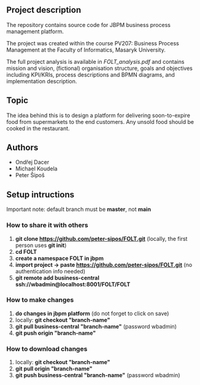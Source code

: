 ## Project description

The repository contains source code for JBPM business process management platform.

The project was created within the course PV207: Business Process Management at the Faculty of Informatics, Masaryk University. 

The full project analysis is available in *FOLT_analysis.pdf* and contains mission and vision, (fictional) organisation structure, goals and objectives including KPI/KRIs, process descriptions and BPMN diagrams, and implementation description.   

## Topic

The idea behind this is to design a platform for delivering soon-to-expire food from supermarkets to the end customers. Any unsold food should be cooked in the restaurant. 

## Authors

- Ondřej Dacer
- Michael Koudela
- Peter Šípoš

## Setup intructions
Important note: default branch must be **master**, not **main**

### How to share it with others
1. **git clone https://github.com/peter-sipos/FOLT.git** (locally, the first person uses **git init**)
2. **cd FOLT**
3. **create a namespace FOLT in jbpm**
4. **import project -> paste https://github.com/peter-sipos/FOLT.git** (no authentication info needed)
5. **git remote add business-central ssh://wbadmin@localhost:8001/FOLT/FOLT**

### How to make changes 

1. **do changes in jbpm platform** (do not forget to click on save)
2. locally: **git checkout "branch-name"** 
3. **git pull business-central "branch-name"** (password wbadmin)
4. **git push origin "branch-name"**

### How to download changes 
1. locally: **git checkout "branch-name"** 
2. **git pull origin "branch-name"**
3. **git push business-central "branch-name"** (password wbadmin)
